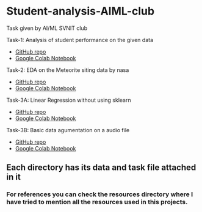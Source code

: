 # Student-analysis-AIML-club
Task given by AI/ML SVNIT club

Task-1: Analysis of student performance on the given data
- [GitHub repo](link)
- [Google Colab Notebook](link)

Task-2: EDA on the Meteorite siting data by nasa 
- [GitHub repo](link)
- [Google Colab Notebook](link)

Task-3A: Linear Regression without using sklearn
- [GitHub repo](link)
- [Google Colab Notebook](link)

Task-3B: Basic data agumentation on a audio file
- [GitHub repo](link)
- [Google Colab Notebook](link)

## Each directory has its data and task file attached in it
### For references you can check the resources directory where I have tried to mention all the resources used in this projects.

